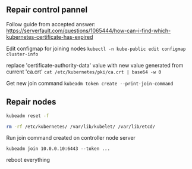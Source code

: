 



## Repair control pannel

Follow guide from accepted answer:
https://serverfault.com/questions/1065444/how-can-i-find-which-kubernetes-certificate-has-expired


Edit configmap for joining nodes
`kubectl -n kube-public edit configmap cluster-info`

replace 'certificate-authority-data' value with new value generated from current 'ca.crt' `cat /etc/kubernetes/pki/ca.crt | base64 -w 0` 

Get new join command `kubeadm token create --print-join-command
`

## Repair nodes

```bash
kubeadm reset -f
```

````bash
rm -rf /etc/kubernetes/ /var/lib/kubelet/ /var/lib/etcd/
````

Run join command created on controller node server 

`kubeadm join 10.0.0.10:6443 --token ...`


reboot everything